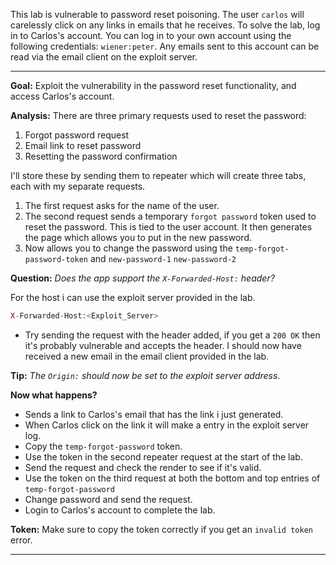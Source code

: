 This lab is vulnerable to password reset poisoning. The user `carlos` will carelessly click on any links in emails that he receives. To solve the lab, log in to Carlos's account. You can log in to your own account using the following credentials: `wiener:peter`. Any emails sent to this account can be read via the email client on the exploit server.

---

**Goal:** Exploit the vulnerability in the password reset functionality, and access Carlos's account. 

**Analysis:** There are three primary requests used to reset the password:
1. Forgot password request
2. Email link to reset password
3. Resetting the password confirmation

I'll store these by sending them to repeater which will create three tabs, each with my separate requests. 

1. The first request asks for the name of the user.
2. The second request sends a temporary `forgot password` token used to reset the password. This is tied to the user account. It then generates the page which allows you to put in the new password.
3. Now allows you to change the password using the `temp-forgot-password-token` and `new-password-1` `new-password-2`

**Question:** _Does the app support the `X-Forwarded-Host:` header?_

For the host i can use the exploit server provided in the lab.

```php
X-Forwarded-Host:<Exploit_Server>
```

- Try sending the request with the header added, if you get a `200 OK` then it's probably vulnerable and accepts the header. I should now have received a new email in the email client provided in the lab.

**Tip:** _The `Origin:` should now be set to the exploit server address._

**Now what happens?**
- Sends a link to Carlos's email that has the link i just generated.
- When Carlos click on the link it will make a entry in the exploit server log.
- Copy the `temp-forgot-password` token.
- Use the token in the second repeater request at the start of the lab.
- Send the request and check the render to see if it's valid.
- Use the token on the third request at both the bottom and top entries of `temp-forgot-password`
- Change password and send the request.
- Login to Carlos's account to complete the lab.

**Token:** Make sure to copy the token correctly if you get an `invalid token` error.

---




